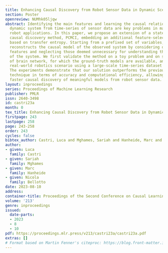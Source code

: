 ```yaml
---
title: Enhancing Causal Discovery from Robot Sensor Data in Dynamic Scenarios
section: Poster
openreview: NUMhk05ljqw
abstract: Identifying the main features and learning the causal relationships of a
  dynamic system from time-series of sensor data are key problems in many real-world
  robot applications. In this paper, we propose an extension of a state-of-the-art
  causal discovery method, PCMCI, embedding an additional feature-selection module
  based on transfer entropy. Starting from a prefixed set of variables, the new algorithm
  reconstructs the causal model of the observed system by considering only its main
  features and neglecting those deemed unnecessary for understanding the evolution
  of the system. We first validate the method on a toy problem and on synthetic data
  of brain network, for which the ground-truth models are available, and then on a
  real-world robotics scenario using a large-scale time-series dataset of human trajectories.
  The experiments demonstrate that our solution outperforms the previous state-of-the-art
  technique in terms of accuracy and computational efficiency, allowing better and
  faster causal discovery of meaningful models from robot sensor data.
layout: inproceedings
series: Proceedings of Machine Learning Research
publisher: PMLR
issn: 2640-3498
id: castri23a
month: 0
tex_title: Enhancing Causal Discovery from Robot Sensor Data in Dynamic Scenarios
firstpage: 243
lastpage: 258
page: 243-258
order: 243
cycles: false
bibtex_author: Castri, Luca and Mghames, Sariah and Hanheide, Marc and Bellotto, Nicola
author:
- given: Luca
  family: Castri
- given: Sariah
  family: Mghames
- given: Marc
  family: Hanheide
- given: Nicola
  family: Bellotto
date: 2023-08-10
address:
container-title: Proceedings of the Second Conference on Causal Learning and Reasoning
volume: '213'
genre: inproceedings
issued:
  date-parts:
  - 2023
  - 8
  - 10
pdf: https://proceedings.mlr.press/v213/castri23a/castri23a.pdf
extras: []
# Format based on Martin Fenner's citeproc: https://blog.front-matter.io/posts/citeproc-yaml-for-bibliographies/
---
```


